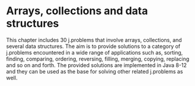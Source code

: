 # Arrays, collections and data structures
This chapter includes 30 j.problems that involve arrays, collections, and several data structures. The aim is to provide solutions to a category of j.problems encountered in a wide range of applications such as, sorting, finding, comparing, ordering, reversing, filling, merging, copying, replacing and so on and forth. The provided solutions are implemented in Java 8-12 and they can be used as the base for solving other related j.problems as well. 
